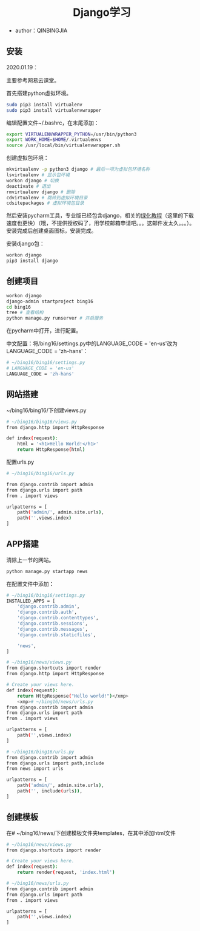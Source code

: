 <h1 align="center">Django学习</h1>

* author：QINBINGJIA

## 安装

2020.01.19：

主要参考网易云课堂。

首先搭建python虚拟环境。

``` bash
sudo pip3 install virtualenv
sudo pip3 install virtualenvwrapper
```

编辑配置文件~/.bashrc，在末尾添加：

``` bash
export VIRTUALENVWRAPPER_PYTHON=/usr/bin/python3
export WORK_HOME=$HOME/.virtualenvs
source /usr/local/bin/virtualenvwrapper.sh
```

创建虚拟包环境：

``` bash
mkvirtualenv -p python3 django # 最后一项为虚拟包环境名称
lsvirtualenv # 显示包环境
workon django # 切换
deactivate # 退出
rmvirtualenv django # 删除
cdvirtualenv # 跳转到虚拟环境目录
cdsitepackages # 虚拟环境包目录
```

然后安装pycharm工具，专业版已经包含django，相关的[绿化教程](https://www.cnblogs.com/longbigbeard/p/9134914.html)（这里的下载速度也更快）（哦，不提供授权码了，用学校邮箱申请吧。。。这邮件发太久。。。）。安装完成后创建桌面图标，安装完成。

安装django包：

``` bash
workon django
pip3 install django
```

## 创建项目

``` bash
workon django
django-admin startproject bing16
cd bing16
tree # 查看结构
python manage.py runserver # 开启服务
```

在pycharm中打开，进行配置。

中文配置：将/bing16/settings.py中的LANGUAGE_CODE = 'en-us'改为LANGUAGE_CODE = 'zh-hans'：

``` bash
# ~/bing16/bing16/settings.py
# LANGUAGE_CODE = 'en-us'
LANGUAGE_CODE = 'zh-hans'
```

## 网站搭建

~/bing16/bing16/下创建views.py

``` bash
# ~/bing16/bing16/views.py
from django.http import HttpResponse

def index(request):
    html = '<h1>Hello World!</h1>'
    return HttpResponse(html)
```

配置urls.py

``` bash
# ~/bing16/bing16/urls.py

from django.contrib import admin
from django.urls import path
from . import views

urlpatterns = [
    path('admin/', admin.site.urls),
    path('',views.index)
]
```

## APP搭建

清除上一节的网站。

``` bash
python manage.py startapp news
```

在配置文件中添加：

``` bash
# ~/bing16/bing16/settings.py
INSTALLED_APPS = [
    'django.contrib.admin',
    'django.contrib.auth',
    'django.contrib.contenttypes',
    'django.contrib.sessions',
    'django.contrib.messages',
    'django.contrib.staticfiles',

    'news',
]
```

``` bash
# ~/bing16/news/views.py
from django.shortcuts import render
from django.http import HttpResponse

# Create your views here.
def index(request):
    return HttpResponse("Hello world!")</xmp>
    <xmp># ~/bing16/news/urls.py
from django.contrib import admin
from django.urls import path
from . import views

urlpatterns = [
    path('',views.index)
]
```

``` bash
# ~/bing16/bing16/urls.py
from django.contrib import admin
from django.urls import path,include
from news import urls

urlpatterns = [
    path('admin/', admin.site.urls),
    path('', include(urls)),
]
```

## 创建模板

在# ~/bing16/news/下创建模板文件夹templates，在其中添加html文件

``` bash
# ~/bing16/news/views.py
from django.shortcuts import render

# Create your views here.
def index(request):
    return render(request, 'index.html')
```

``` bash
# ~/bing16/news/urls.py
from django.contrib import admin
from django.urls import path
from . import views

urlpatterns = [
    path('',views.index)
]
```